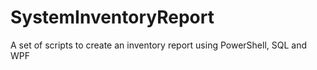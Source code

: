 # SystemInventoryReport
A set of scripts to create an inventory report using PowerShell, SQL and WPF
